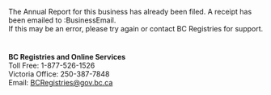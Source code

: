 The Annual Report for this business has already been filed. A receipt has been emailed to :BusinessEmail. <br>
If this may be an error, please try again or contact BC Registries for support. <br>
#
**BC Registries and Online Services** <br>
Toll Free: 1-877-526-1526<br>
Victoria Office: 250-387-7848<br>
Email: BCRegistries@gov.bc.ca<br>
